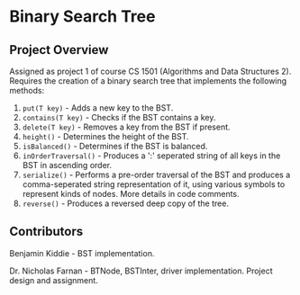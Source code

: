 # Binary Search Tree

## Project Overview
Assigned as project 1 of course CS 1501 (Algorithms and Data Structures 2). Requires the creation of a binary search tree that implements the following methods:

1. `put(T key)` - Adds a new key to the BST.
2. `contains(T key)` - Checks if the BST contains a key.
3. `delete(T key)` - Removes a key from the BST if present.
4. `height()` - Determines the height of the BST.
5. `isBalanced()` - Determines if the BST is balanced.
6. `inOrderTraversal()` - Produces a ':' seperated string of all keys in the BST in ascending order.
7. `serialize()` - Performs a pre-order traversal of the BST and produces a comma-seperated string representation of it, using various symbols to represent kinds of nodes. More details in code comments.
8. `reverse()` - Produces a reversed deep copy of the tree.

## Contributors
Benjamin Kiddie - BST implementation.

Dr. Nicholas Farnan - BTNode, BSTInter, driver implementation. Project design and assignment.